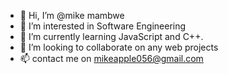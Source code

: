 - 👋 Hi, I’m @mike mambwe
- 👀 I’m interested in Software Engineering
- 🌱 I’m currently learning JavaScript and C++.
- 💞️ I’m looking to collaborate on any web projects
- 📫 contact me on mikeapple056@gmail.com

<!---
aeprodigy/aeprodigy is a ✨ special ✨ repository because its `README.md` (this file) appears on your GitHub profile.
You can click the Preview link to take a look at your changes.
--->
